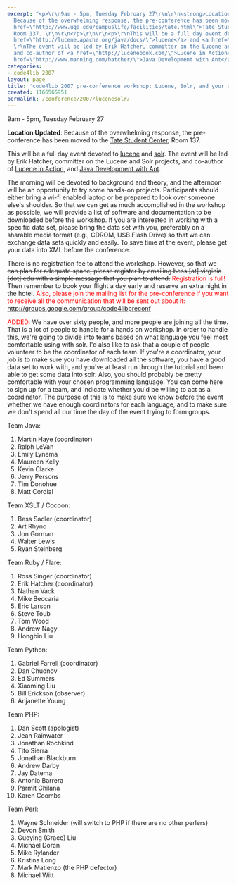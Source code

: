 ```yaml
---
excerpt: "<p>\r\n9am - 5pm, Tuesday February 27\r\n\r\n<strong>Location Updated</strong>:
  Because of the overwhelming response, the pre-conference has been moved to the <a
  href=\"http://www.uga.edu/campuslife/facilities/tate.html\">Tate Student Center</a>,
  Room 137. \r\n\r\n</p>\r\n\r\n<p>\r\nThis will be a full day event devoted to <a
  href=\"http://lucene.apache.org/java/docs/\">lucene</a> and <a href=\"http://incubator.apache.org/solr/\">solr</a>.
  \r\nThe event will be led by Erik Hatcher, committer on the Lucene and Solr projects,
  and co-author of <a href=\"http://lucenebook.com/\">Lucene in Action</a>, and <a
  href=\"http://www.manning.com/hatcher/\">Java Development with Ant</a>. \r\n</p>"
categories:
- code4lib 2007
layout: page
title: 'code4lib 2007 pre-conference workshop: Lucene, Solr, and your data'
created: 1166565951
permalink: /conference/2007/lucenesolr/
---
```

<p>
9am - 5pm, Tuesday February 27

<strong>Location Updated</strong>: Because of the overwhelming response, the pre-conference has been moved to the <a href="http://www.uga.edu/campuslife/facilities/tate.html">Tate Student Center</a>, Room 137.

</p>

<p>
This will be a full day event devoted to <a href="http://lucene.apache.org/java/docs/">lucene</a> and <a href="http://incubator.apache.org/solr/">solr</a>.
The event will be led by Erik Hatcher, committer on the Lucene and Solr projects, and co-author of <a href="http://lucenebook.com/">Lucene in Action</a>, and <a href="http://www.manning.com/hatcher/">Java Development with Ant</a>.
</p>
<p>
The morning will be devoted to background and theory, and the afternoon will be an opportunity to try some hands-on projects. Participants should either bring a wi-fi enabled laptop or be prepared to look over someone else's shoulder. So that we can get as much accomplished in the workshop as possible, we will provide a list of software and documentation to be downloaded before the workshop. If you are interested in working with a specific data set, please bring the data set with you, preferably on a sharable media format (e.g., CDROM, USB Flash Drive) so that we can exchange data sets quickly and easily. To save time at the event, please get your data into XML before the conference. 
</p>
<p>
There is no registration fee to attend the workshop. <strike>However, so that we can plan for adequate space, please register by emailing bess [at] virginia [dot] edu with a simple message that you plan to attend.</strike> <font color="red">Registration is full!</font> Then remember to book your flight a day early and reserve an extra night in the hotel. <font color="red">Also, please join the mailing list for the pre-conference if you want to receive all the communication that will be sent out about it: <a href="http://groups.google.com/group/code4libpreconf">http://groups.google.com/group/code4libpreconf</a></font>
</p>
<p>
<font color="red">ADDED:</font>
We have over sixty people, and more people are joining all the time. That is a lot of people to handle for a hands on workshop. In order to handle this, we're going to divide into teams based on what language you feel most comfortable using with solr. I'd also like to ask that a couple of people volunteer to be the coordinator of each team. If you're a coordinator, your job is to make sure you have downloaded all the software, you have a good data set to work with, and you've at least run through the tutorial and been able to get some data into solr. Also, you should probably be pretty comfortable with your chosen programming language. You can come here to sign up for a team, and indicate whether you'd be willing to act as a coordinator. The purpose of this is to make sure we know before the event whether we have enough coordinators for each language, and to make sure we don't spend all our time the day of the event trying to form groups.
</p>

<p>
Team Java:
<ol>
<li>Martin Haye (coordinator)</li>
<li>Ralph LeVan</li>
<li>Emily Lynema</li>
<li>Maureen Kelly</li>
<li>Kevin Clarke</li>
<li>Jerry Persons</li>
<li>Tim Donohue</li>
<li>Matt Cordial</li>
</ol>

</p>

<p>
Team XSLT / Cocoon:
<ol>
<li>Bess Sadler (coordinator)</li>
<li>Art Rhyno</li>
<li>Jon Gorman</li>
<li>Walter Lewis</li>
<li>Ryan Steinberg</li>

</ol>
</p>

<p>
Team Ruby / Flare:
<ol>
<li>Ross Singer (coordinator)</li>
<li>Erik Hatcher (coordinator)</li>
<li>Nathan Vack</li>
<li>Mike Beccaria</li>
<li>Eric Larson</li>
<li>Steve Toub</li>
<li>Tom Wood</li>
<li>Andrew Nagy</li>
<li>Hongbin Liu</li>
</ol>
</p>

<p>
Team Python:
<ol>
<li>Gabriel Farrell (coordinator)</li>
<li>Dan Chudnov</li>
<li>Ed Summers</li>
<li>Xiaoming Liu</li>
<li>Bill Erickson (observer)</li>
<li>Anjanette Young</li>
</ol>
</p>

<p>
Team PHP:
<ol>
<li>Dan Scott (apologist)</li>
<li>Jean Rainwater</li>
<li>Jonathan Rochkind</li>
<li>Tito Sierra</li>
<li>Jonathan Blackburn</li>
<li>Andrew Darby</li>
<li>Jay Datema</li>
<li>Antonio Barrera</li>
<li>Parmit Chilana</li>
<li>Karen Coombs</li>
</ol>
</p>

<p>
Team Perl:
<ol>
<li>Wayne Schneider (will switch to PHP if there are no other perlers)</li>
<li>Devon Smith</li>
<li>Guoying (Grace) Liu</li>
<li>Michael Doran</li>
<li>Mike Rylander</li>
<li>Kristina Long</li>
<li>Mark Matienzo (the PHP defector)</li>
<li>Michael Witt</li>
</ol>
</p>

